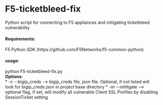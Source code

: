 # F5-ticketbleed-fix
Python script for connecting to F5 appliances and mitigating ticketbleed vulnerability

<h4>Requirements:</h4>
F5 Python SDK (https://github.com/F5Networks/f5-common-python)

<h4>usage:</h4>
python F5-ticketbleed-fix.py <options><br> 
  <b>Options:</b><br> 
* -c --bigip_creds</t>  --> bigip_creds file, json file.  Optional, if not listed will look for bigip_creds.json in project base directory
* -m --mititgate    --> optional flag, if set, will modify all vulnerable Client SSL Profiles by disabling SessionTicket setting
    

